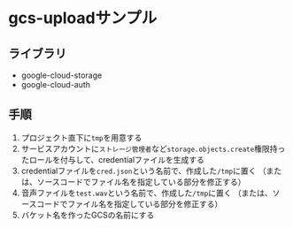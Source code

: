 # gcs-uploadサンプル

## ライブラリ
- google-cloud-storage
- google-cloud-auth

## 手順
1. プロジェクト直下に`tmp`を用意する
2. サービスアカウントに`ストレージ管理者`など`storage.objects.create`権限持ったロールを付与して、credentialファイルを生成する
3. credentialファイルを`cred.json`という名前で、作成した`/tmp`に置く （または、ソースコードでファイル名を指定している部分を修正する）
4. 音声ファイルを`test.wav`という名前で、作成した`/tmp`に置く （または、ソースコードでファイル名を指定している部分を修正する）
5. バケット名を作ったGCSの名前にする

